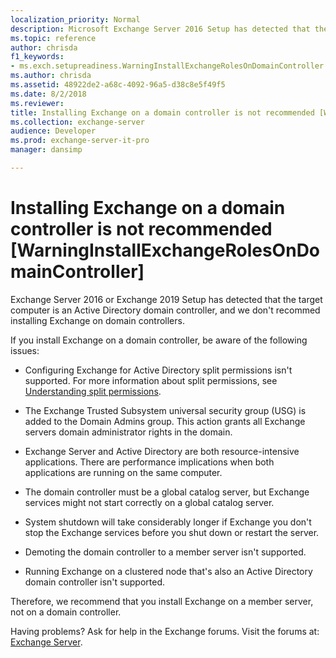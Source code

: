 ```yaml
---
localization_priority: Normal
description: Microsoft Exchange Server 2016 Setup has detected that the computer you're attempting to install Exchange 2016 on is an Active Directory domain controller. Installing Exchange 2016 on a domain controller isn't recommended.
ms.topic: reference
author: chrisda
f1_keywords:
- ms.exch.setupreadiness.WarningInstallExchangeRolesOnDomainController
ms.author: chrisda
ms.assetid: 48922de2-a68c-4092-96a5-d38c8e5f49f5
ms.date: 8/2/2018
ms.reviewer: 
title: Installing Exchange on a domain controller is not recommended [WarningInstallExchangeRolesOnDomainController]
ms.collection: exchange-server
audience: Developer
ms.prod: exchange-server-it-pro
manager: dansimp

---
```


# Installing Exchange on a domain controller is not recommended [WarningInstallExchangeRolesOnDomainController]

Exchange Server 2016 or Exchange 2019 Setup has detected that the target computer is an Active Directory domain controller, and we don't recommed installing Exchange on domain controllers.

If you install Exchange on a domain controller, be aware of the following issues:

- Configuring Exchange for Active Directory split permissions isn't supported. For more information about split permissions, see [Understanding split permissions](https://technet.microsoft.com/library/dd638106(v=exchg.150).aspx).

- The Exchange Trusted Subsystem universal security group (USG) is added to the Domain Admins group. This action grants all Exchange servers domain administrator rights in the domain.

- Exchange Server and Active Directory are both resource-intensive applications. There are performance implications when both applications are running on the same computer.

- The domain controller must be a global catalog server, but Exchange services might not start correctly on a global catalog server.

- System shutdown will take considerably longer if Exchange you don't stop the Exchange services before you shut down or restart the server.

- Demoting the domain controller to a member server isn't supported.

- Running Exchange on a clustered node that's also an Active Directory domain controller isn't supported.

Therefore, we recommend that you install Exchange on a member server, not on a domain controller.

Having problems? Ask for help in the Exchange forums. Visit the forums at: [Exchange Server](https://go.microsoft.com/fwlink/p/?linkId=60612).
